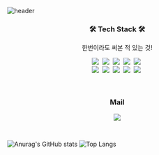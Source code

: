 ![header](https://capsule-render.vercel.app/api?type=soft&color=auto&height=150&section=header&text=GwangCheonShin&fontSize=70&animation=twinkling)

<h3 align="center">🛠 Tech Stack 🛠</h3>

<p align="center"> 한번이라도 써본 적 있는 것! </p>

<p align="center">
  <img src="https://img.shields.io/badge/Python-3766AB?style=flat-square&logo=Python&logoColor=white"/></a>&nbsp 
  <img src="https://img.shields.io/badge/Java-007396?style=flat-square&logo=Java&logoColor=white"/></a>&nbsp 
  <img src="https://img.shields.io/badge/C++-00599C?style=flat-square&logo=C%2B%2B&logoColor=white"/></a>&nbsp 
  <img src="https://img.shields.io/badge/C-A8B9CC?style=flat-square&logo=C&logoColor=white"/></a>&nbsp 
  <img src="https://img.shields.io/badge/MongoDB-47A248?style=flat-square&logo=javascript&logoColor=white"/></a>&nbsp 

  <br>
  <img src="https://img.shields.io/badge/Javascript-ffb13b?style=flat-square&logo=javascript&logoColor=white"/></a>&nbsp 
  <img src="https://img.shields.io/badge/css-1572B6?style=flat-square&logo=css3&logoColor=white"/></a>&nbsp 
  <img src="https://img.shields.io/badge/Django-092E20?style=flat-square&logo=Django&logoColor=white"/></a>&nbsp 
  <img src="https://img.shields.io/badge/Mysql-E6B91E?style=flat-square&logo=MySql&logoColor=white"/></a>&nbsp
  <img src="https://img.shields.io/badge/Flask-000000?style=flat-square&logo=MySql&logoColor=white"/></a>&nbsp 
</p>

<br>

<h3 align="center"> Mail</h3>
<p align="center">
  <a href="mailto:tlsrhkdcjs12@naver.com"><img src="https://img.shields.io/badge/Gmail-d14836?style=flat-square&logo=Gmail&logoColor=white&link=viliketh1s98@naver.com"/></a>
</p>
<br>

![Anurag's GitHub stats](https://github-readme-stats.vercel.app/api?username=Shin-GC&show_icons=true&theme=tokyonight)
![Top Langs](https://github-readme-stats.vercel.app/api/top-langs/?username=Shin-GC&layout=compact&theme=tokyonight)
